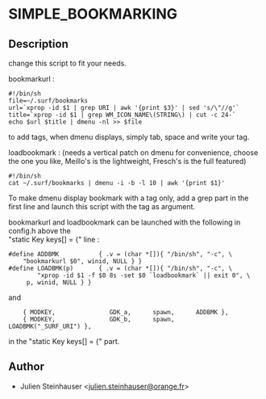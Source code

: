 SIMPLE_BOOKMARKING
==================

Description
-----------

change this script to fit your needs.

bookmarkurl :

	#!/bin/sh
	file=~/.surf/bookmarks
	url=`xprop -id $1 | grep URI | awk '{print $3}' | sed 's/\"//g'`
	title=`xprop -id $1 | grep WM_ICON_NAME\(STRING\) | cut -c 24-`
	echo $url $title | dmenu -nl >> $file
 
to add tags, when dmenu displays, simply tab, space and write your tag.
  
  

loadbookmark :
(needs a vertical patch on dmenu for convenience, choose the one you like,
Meillo's is the lightweight, Fresch's is the full featured)

	#!/bin/sh
	cat ~/.surf/bookmarks | dmenu -i -b -l 10 | awk '{print $1}'

To make dmenu display bookmark with a tag only, add a grep part in the
first line and launch this script with the tag as argument.

bookmarkurl and loadbookmark can be launched with the following in config.h above the  
"static Key keys[] = {" line :

	#define ADDBMK           { .v = (char *[]){ "/bin/sh", "-c", \
		"bookmarkurl $0", winid, NULL } }
	#define LOADBMK(p)       { .v = (char *[]){ "/bin/sh", "-c", \
        	"xprop -id $1 -f $0 8s -set $0 `loadbookmark` || exit 0", \
		 p, winid, NULL } }

and

	    { MODKEY,               GDK_a,      spawn,      ADDBMK },
 	    { MODKEY,               GDK_b,      spawn,      LOADBMK("_SURF_URI") },

in the "static Key keys[] = {" part.

 
Author
------
- Julien Steinhauser <[julien.steinhauser@orange.fr](mailto:julien.steinhauser@orange.fr)>
